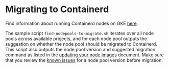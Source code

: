 # Migrating to Containerd

Find information about running Containerd nodes on GKE [here](https://cloud.google.com/kubernetes-engine/docs/concepts/using-containerd).

The sample script `find-nodepools-to-migrate.sh` iterates over all node pools across available projects, and for each node pool outputs the suggestion on whether the node pool should be migrated to Containerd. This script also outputs the node pool version and suggested migration command as listed in the [updating your node images](https://cloud.google.com/kubernetes-engine/docs/concepts/using-containerd#updating-image-type) document. Make sure that you review the [known issues](https://cloud.google.com/kubernetes-engine/docs/concepts/using-containerd#known_issues) for a node pool version before migration.
